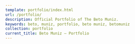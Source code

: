 ```yaml
---
template: portfolio/index.html
url: /portfolio/
description: Official Portfolio of The Beto Muniz.
keywords: beto, muniz, portfolio, beto muniz, betomuniz
collection: portfolio
current_title: Beto Muniz — Portfolio
---
```

